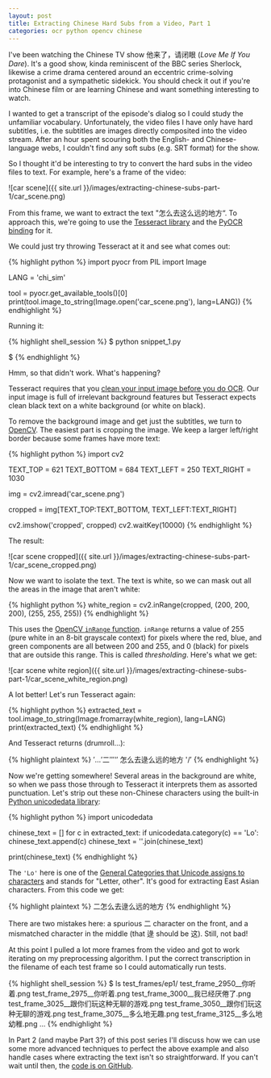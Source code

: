 ```yaml
---
layout: post
title: Extracting Chinese Hard Subs from a Video, Part 1
categories: ocr python opencv chinese
---
```

I've been watching the Chinese TV show 他来了，请闭眼 (*Love Me If You Dare*). It's a good show, kinda reminiscent of the BBC series Sherlock, likewise a crime drama centered around an eccentric crime-solving protagonist and a sympathetic sidekick. You should check it out if you're into Chinese film or are learning Chinese and want something interesting to watch.

I wanted to get a transcript of the episode's dialog so I could study the unfamiliar vocabulary. Unfortunately, the video files I have only have hard subtitles, i.e. the subtitles are images directly composited into the video stream. After an hour spent scouring both the English- and Chinese- language webs, I couldn't find any soft subs (e.g. SRT format) for the show.

So I thought it'd be interesting to try to convert the hard subs in the video files to text. For example, here's a frame of the video:

![car scene]({{ site.url }}/images/extracting-chinese-subs-part-1/car_scene.png)

From this frame, we want to extract the text "怎么去这么远的地方“. To approach this, we're going to use the [Tesseract library](https://github.com/tesseract-ocr/tesseract) and the [PyOCR binding](https://github.com/openpaperwork/pyocr) for it.

We could just try throwing Tesseract at it and see what comes out:

{% highlight python %}
import pyocr
from PIL import Image

LANG = 'chi_sim'

tool = pyocr.get_available_tools()[0]
print(tool.image_to_string(Image.open('car_scene.png'), lang=LANG))
{% endhighlight %}

Running it:

{% highlight shell_session %}
$ python snippet_1.py

$ 
{% endhighlight %}

Hmm, so that didn't work. What's happening?

Tesseract requires that you [clean your input image before you do OCR](https://github.com/tesseract-ocr/tesseract/wiki/ImproveQuality). Our input image is full of irrelevant background features but Tesseract expects clean black text on a white background (or white on black).

To remove the background image and get just the subtitles, we turn to [OpenCV](http://opencv.org/). The easiest part is cropping the image. We keep a larger left/right border because some frames have more text:

{% highlight python %}
import cv2

TEXT_TOP = 621
TEXT_BOTTOM = 684
TEXT_LEFT = 250
TEXT_RIGHT = 1030


img = cv2.imread('car_scene.png')

cropped = img[TEXT_TOP:TEXT_BOTTOM, TEXT_LEFT:TEXT_RIGHT]

cv2.imshow('cropped', cropped)
cv2.waitKey(10000)
{% endhighlight %}

The result:

![car scene cropped]({{ site.url }}/images/extracting-chinese-subs-part-1/car_scene_cropped.png)

Now we want to isolate the text. The text is white, so we can mask out all the areas in the image that aren't white:

{% highlight python %}
white_region = cv2.inRange(cropped, (200, 200, 200), (255, 255, 255))
{% endhighlight %}

This uses the [OpenCV `inRange` function](http://docs.opencv.org/2.4/modules/core/doc/operations_on_arrays.html#inrange). `inRange` returns a value of 255 (pure white in an 8-bit grayscale context) for pixels where the red, blue, and green components are all between 200 and 255, and 0 (black) for pixels that are outside this range. This is called *thresholding*. Here's what we get:

![car scene white region]({{ site.url }}/images/extracting-chinese-subs-part-1/car_scene_white_region.png)

A lot better! Let's run Tesseract again:

{% highlight python %}
extracted_text = tool.image_to_string(Image.fromarray(white_region), lang=LANG)
print(extracted_text)
{% endhighlight %}

And Tesseract returns (drumroll…):

{% highlight plaintext %}
′…′二′′′'′ 怎么去逯么远的地方 '/′
{% endhighlight %}

Now we're getting somewhere! Several areas in the background are white, so when we pass those through to Tesseract it interprets them as assorted punctuation. Let's strip out these non-Chinese characters using the built-in [Python unicodedata library](https://docs.python.org/3/library/unicodedata.html):

{% highlight python %}
import unicodedata

chinese_text = []
for c in extracted_text:
  if unicodedata.category(c) == 'Lo':
    chinese_text.append(c)
chinese_text = ''.join(chinese_text)

print(chinese_text)
{% endhighlight %}

The `'Lo'` here is one of the [General Categories that Unicode assigns to characters](https://en.wikipedia.org/wiki/Unicode_character_property#General_Category) and stands for "Letter, other". It's good for extracting East Asian characters. From this code we get:

{% highlight plaintext %}
二怎么去逯么远的地方
{% endhighlight %}

There are two mistakes here: a spurious 二 character on the front, and a mismatched character in the middle (that 逯 should be 这). Still, not bad!

At this point I pulled a lot more frames from the video and got to work iterating on my preprocessing algorithm. I put the correct transcription in the filename of each test frame so I could automatically run tests.

{% highlight shell_session %}
$ ls test_frames/ep1/
test_frame_2950__你听着.png
test_frame_2975__你听着.png
test_frame_3000__我已经厌倦了.png
test_frame_3025__跟你们玩这种无聊的游戏.png
test_frame_3050__跟你们玩这种无聊的游戏.png
test_frame_3075__多么地无趣.png
test_frame_3125__多么地幼稚.png
...
{% endhighlight %}

In Part 2 (and maybe Part 3?) of this post series I'll discuss how we can use some more advanced techniques to perfect the above example and also handle cases where extracting the text isn't so straightforward. If you can't wait until then, the [code is on GitHub](https://github.com/kerrickstaley/extracting-chinese-subs/tree/master).

